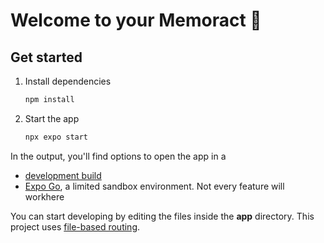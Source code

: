 # Welcome to your Memoract 👋

## Get started

1. Install dependencies

   ```bash
   npm install
   ```

2. Start the app

   ```bash
   npx expo start
   ```

In the output, you'll find options to open the app in a

- [development build](https://docs.expo.dev/develop/development-builds/introduction/)
- [Expo Go](https://expo.dev/go), a limited sandbox environment. Not every feature will workhere

You can start developing by editing the files inside the **app** directory. This project uses [file-based routing](https://docs.expo.dev/router/introduction).

